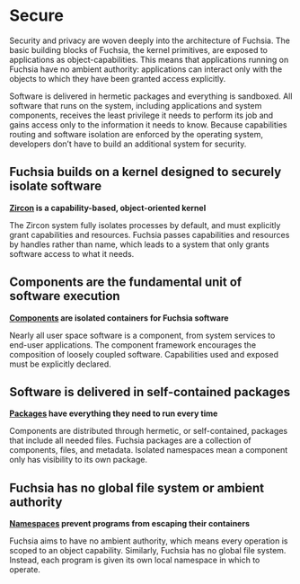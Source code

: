 # Secure

Security and privacy are woven deeply into the architecture of Fuchsia.
The basic building blocks of Fuchsia, the kernel primitives,
are exposed to applications as object-capabilities.
This means that applications running on Fuchsia have no ambient authority:
applications can interact only with the objects
to which they have been granted access explicitly.

Software is delivered in hermetic packages and everything is sandboxed.
All software that runs on the system, including applications and system
components, receives the least privilege it needs to perform its job and
gains access only to the information it needs to know.
Because capabilities routing and software isolation are enforced by the
operating system, developers don’t have to build an additional
system for security.

## Fuchsia builds on a kernel designed to securely isolate software

**[Zircon](/docs/concepts/kernel/README.md)
is a capability-based, object-oriented kernel**

The Zircon system fully isolates processes by default,
and must explicitly grant capabilities and resources.
Fuchsia passes capabilities and resources by handles rather than name,
which leads to a system that only grants software access to what it needs.

## Components are the fundamental unit of software execution

**[Components](/docs/concepts/components/v2/introduction.md)
are isolated containers for Fuchsia software**

Nearly all user space software is a component,
from system services to end-user applications.
The component framework encourages the composition of loosely coupled software.
Capabilities used and exposed must be explicitly declared.

## Software is delivered in self-contained packages

**[Packages](/docs/concepts/packages/package.md)
have everything they need to run every time**

Components are distributed through hermetic, or self-contained, packages
that include all needed files.
Fuchsia packages are a collection of components, files, and metadata.
Isolated namespaces mean a component only has visibility to its own package.

## Fuchsia has no global file system or ambient authority

**[Namespaces](/docs/concepts/process/namespaces.md)
prevent programs from escaping their containers**

Fuchsia aims to have no ambient authority,
which means every operation is scoped to an object capability.
Similarly, Fuchsia has no global file system.
Instead, each program is given its own local namespace in which to operate.
